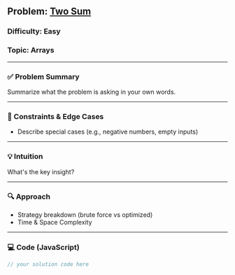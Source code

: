## Problem: [Two Sum](https://leetcode.com/problems/title/)

### Difficulty: Easy
### Topic: Arrays
---

### ✅ Problem Summary
Summarize what the problem is asking in your own words.

---

### 🚩 Constraints & Edge Cases
- Describe special cases (e.g., negative numbers, empty inputs)

---

### 💡 Intuition
What's the key insight?

---

### 🔍 Approach
- Strategy breakdown (brute force vs optimized)
- Time & Space Complexity

---

### 💻 Code (JavaScript)
```js
// your solution code here
